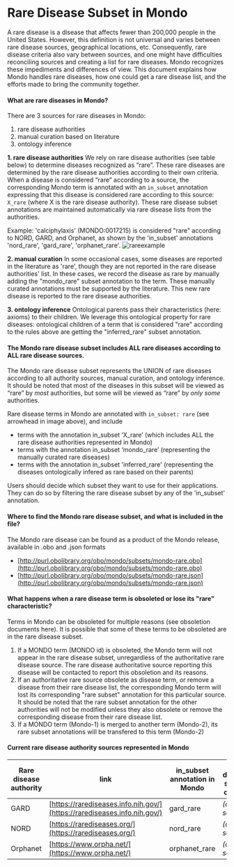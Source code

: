 # Rare Disease Subset in Mondo

A rare disease is a disease that affects fewer than 200,000 people in the United States. However, this definition is not universal and varies between rare disease sources, geographical locations, etc. Consequently, rare disease criteria also vary between sources, and one might have difficulties reconciling sources and creating a list for rare diseases. Mondo recognizes these impediments and differences of view. This document explains how Mondo handles rare diseases, how one could get a rare disease list, and the efforts made to bring the community together.

#### What are rare diseases in Mondo?
There are 3 sources for rare diseases in Mondo:
1. rare disease authorities
2. manual curation based on literature
3. ontology inference

**1. rare disease authorities**
We rely on rare disease authorities (see table below) to determine diseases recognized as “rare”. These rare diseases are determined by the rare disease authorities according to their own criteria. When a disease is considered “rare” according to a source, the corresponding Mondo term is annotated with an `in_subset` annotation expressing that this disease is considered rare according to this source: `X_rare`  (where X is the rare disease authority). These rare disease subset annotations are maintained automatically via rare disease lists from the authorities.  

Example: 'calciphylaxis' (MONDO:0017215) is considered "rare" according to NORD, GARD, and Orphanet, as shown by the 'in_subset' annotations 'nord_rare', 'gard_rare', 'orphanet_rare'.
![rareexample](https://github.com/monarch-initiative/mondo/assets/12737987/a5dc4b6e-c3d1-4bca-926a-f81fdcea5ddb)

**2. manual curation**
In some occasional cases, some diseases are reported in the literature as 'rare', though they are not reported in the rare disease authorities' list. In these cases, we record the disease as rare by manually adding the "mondo_rare" subset annotation to the term. These manually curated annotations must be supported by the literature. This new rare disease is reported to the rare disease authorities. 

**3. ontology inference**
Ontological parents pass their characteristics (here: axioms) to their children. We leverage this ontological property for rare diseases: ontological children of a term that is considered "rare" according to the rules above are getting the "inferred_rare" subset annotation.


#### The Mondo rare disease subset includes ALL rare diseases according to ALL rare disease sources.
The Mondo rare disease subset represents the UNION of rare diseases according to all authority sources, manual curation, and ontology inference. It should be noted that most of the diseases in this subset will be viewed as “rare” by _most_ authorities, but some will be viewed as “rare” by _only some_ authorities. 

Rare disease terms in Mondo are annotated with `in_subset: rare` (see arrowhead in image above), and include
- terms with the annotation in_subset ‘X_rare’ (which includes ALL the rare disease authorities represented in Mondo)
- terms with the annotation in_subset ‘mondo_rare’ (representing the manually curated rare diseases)
- terms with the annotation in_subset 'inferred_rare' (representing the diseases  ontologically infered as rare based on their parents)

Users should decide which subset they want to use for their applications. They can do so by filtering the rare disease subset by any of the 'in_subset' annotation. 

#### Where to find the Mondo rare disease subset, and what is included in the file?
The Mondo rare disease can be found as a product of the Mondo release, available in .obo and .json formats
- [http://purl.obolibrary.org/obo/mondo/subsets/mondo-rare.obo](http://purl.obolibrary.org/obo/mondo/subsets/mondo-rare.obo)
- [http://purl.obolibrary.org/obo/mondo/subsets/mondo-rare.json](http://purl.obolibrary.org/obo/mondo/subsets/mondo-rare.json)

#### What happens when a rare disease term is obsoleted or lose its "rare" characteristic?
Terms in Mondo can be obsoleted for multiple reasons (see obsoletion documents here). It is possible that some of these terms to be obsoleted are in the rare disease subset. 

1. If a MONDO term (MONDO id) is obsoleted, the Mondo term will not appear in the rare disease subset, unregardless of the authoritative rare disease source. The rare disease authoritative source reporting this disease will be contacted to report this obsoletion and its reasons.
2. If an authoritative rare source obsolete as disease term, or remove a disease from their rare disease list, the corresponding Mondo term will lost its corresponding "rare subset" annotation for this particular source. It should be noted that the rare subset annotation for the other authorities will not be modified unless they also obsolete or remove the corresponding disease from their rare disease list.
3. If a MONDO term (Mondo-1) is merged to another term (Mondo-2), its rare subset annotations will be transfered to this term (Mondo-2)

#### Current rare disease authority sources represented in Mondo

| Rare disease authority | link | in_subset annotation in Mondo | Rare disease source criteria |
| --- | --- | --- | --- |
| GARD | [https://rarediseases.info.nih.gov/](https://rarediseases.info.nih.gov/) | gard_rare | *(coming soon)*|
| NORD | [https://rarediseases.org/](https://rarediseases.org/) | nord_rare | *(coming soon)*|
| Orphanet | [https://www.orpha.net/](https://www.orpha.net/) | orphanet_rare | *(coming soon)*|





